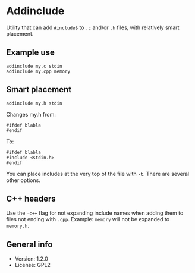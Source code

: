 Addinclude
==========

Utility that can add `#include`s to `.c` and/or `.h` files, with relatively smart placement.

Example use
-----------

    addinclude my.c stdin
    addinclude my.cpp memory

Smart placement
---------------

    addinclude my.h stdin

Changes my.h from:

    #ifdef blabla
    #endif

To:

    #ifdef blabla
    #include <stdin.h>
    #endif

You can place includes at the very top of the file with `-t`. There are several other options.

C++ headers
-----------

Use the `-c++` flag for not expanding include names when adding them to files not ending with `.cpp`. Example: `memory` will not be expanded to `memory.h`.

General info
------------

* Version: 1.2.0
* License: GPL2
